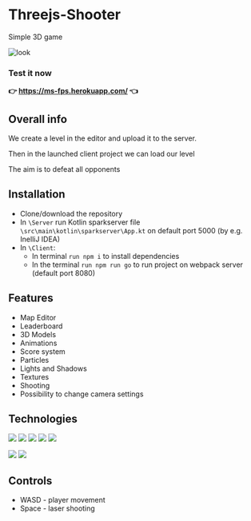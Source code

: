 # Threejs-Shooter
Simple 3D game

![look](https://user-images.githubusercontent.com/49323088/173390301-d62e3edc-b686-4c34-b8d3-5f978044a626.png)


### Test it now 
**👉 https://ms-fps.herokuapp.com/ 👈**


##  Overall info

We create a level in the editor and upload it to the server.

Then in the launched client project we can load our level

The aim is to defeat all opponents

## Installation

 - Clone/download the repository
 - In `\Server` run Kotlin sparkserver file `\src\main\kotlin\sparkserver\App.kt` on default port 5000 (by e.g. InelliJ IDEA)
 - In `\Client`:
   - In terminal `run npm i` to install dependencies
   - In the terminal `run npm run go` to run project on webpack server (default port 8080)
    

## Features

- Map Editor
- Leaderboard
- 3D Models
- Animations
- Score system
- Particles
- Lights and Shadows
- Textures
- Shooting
- Possibility to change camera settings

## Technologies

<p>
 <img src="https://img.shields.io/badge/Three.js-000000?logo=Three.js&logoColor=white&style=for-the-badge" /> 
 <img src="https://img.shields.io/badge/JavaScript-F7DF1E?logo=JavaScript&logoColor=black&style=for-the-badge" /> 
 <img src="https://img.shields.io/badge/HTML5-E34F26?logo=HTML5&logoColor=white&style=for-the-badge" /> 
 <img src="https://img.shields.io/badge/CSS3-1572B6?logo=CSS3&logoColor=white&style=for-the-badge" /> 
 <img src="https://img.shields.io/badge/Webpack-8DD6F9?logo=Webpack&logoColor=black&style=for-the-badge" /> 
</p>
<p>
 <img src="https://img.shields.io/badge/Kotlin-7F52FF?logo=Kotlin&logoColor=white&style=for-the-badge" /> 
 <img src="https://img.shields.io/badge/PostgreSQL-4169E1?logo=PostgreSQL&logoColor=white&style=for-the-badge" />
</p>


## Controls

- WASD - player movement
- Space - laser shooting

